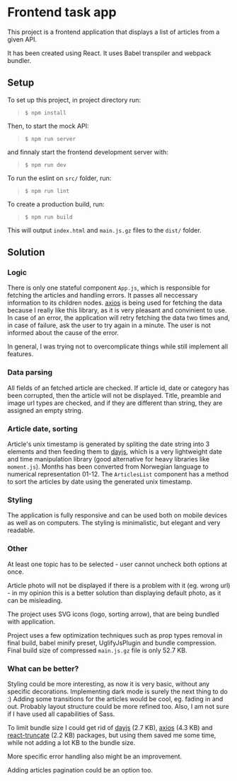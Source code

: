 # Frontend task app

This project is a frontend application that displays a list of articles from a given API. 

It has been created using React. It uses Babel transpiler and webpack bundler. 

## Setup

To set up this project, in project directory run:
> `$ npm install`

Then, to start the mock API:
> `$ npm run server`

and finnaly start the frontend development server with:
> `$ npm run dev`

To run the eslint on `src/` folder, run:
> `$ npm run lint`

To create a production build, run:
>`$ npm run build`

This will output `index.html` and `main.js.gz` files to the `dist/` folder.

## Solution
### Logic
There is only one stateful component `App.js`, which is responsible for fetching the articles and handling errors. It passes all neccessary information to its children nodes. [axios](https://github.com/axios/axios) is being used for fetching the data because I really like this library, as it is very pleasant and convinient to use.
In case of an error, the application will retry fetching the data two times and, in case of failure, ask the user to try again in a minute. The user is not informed about the cause of the error.

In general, I was trying not to overcomplicate things while still implement all features. 

### Data parsing
All fields of an fetched article are checked. If article id, date or category has been corrupted, then the article will not be displayed.
Title, preamble and image url types are checked, and if they are different than string, they are assigned an empty string. 

### Article date, sorting
Article's unix timestamp is generated by spliting the date string into 3 elements and then feeding them to [dayjs](https://github.com/iamkun/dayjs), which is a very lightweight date and time manipulation library (good alternative for heavy libraries like `moment.js`). Months has been converted from Norwegian language to numerical representation 01-12.
The `ArticlesList` component has a method to sort the articles by date using the generated unix timestamp.

### Styling
The application is fully responsive and can be used both on mobile devices as well as on computers. The styling is minimalistic, but elegant and very readable.

### Other
At least one topic has to be selected - user cannot uncheck both options at once.

Article photo will not be displayed if there is a problem with it (eg. wrong url) - in my opinion this is a better solution than displaying default photo, as it can be misleading.

The project uses SVG icons (logo, sorting arrow), that are being bundled with application.

Project uses a few optimization techniques such as prop types removal in final build, babel minify preset, UglifyJsPlugin and bundle compression.
Final build size of compressed `main.js.gz` file is only 52.7 KB.

### What can be better?
Styling could be more interesting, as now it is very basic, without any specific decorations. Implementing dark mode is surely the next thing to do :) Adding some transitions for the articles would be cool, eg. fading in and out. Probably layout structure could be more refined too. Also, I am not sure if I have used all capabilities of Sass. 

To limit bundle size I could get rid of [dayjs](https://github.com/iamkun/dayjs) (2.7 KB), [axios](https://github.com/axios/axios) (4.3 KB) and [react-truncate](https://www.npmjs.com/package/react-truncate) (2.2 KB) packages, but using them saved me some time, while not adding a lot KB to the bundle size.

More specific error handling also might be an improvement.

Adding articles pagination could be an option too.

